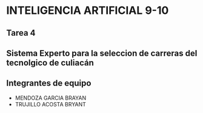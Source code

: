 <h1>INTELIGENCIA ARTIFICIAL 9-10</h1>

## Tarea 4
## Sistema Experto para la seleccion de carreras del tecnolgico de culiacán

<h2>Integrantes de equipo</h2>
<ul>
<li>MENDOZA GARCIA BRAYAN</li>
<li>TRUJILLO ACOSTA BRYANT </li>
</ul>

